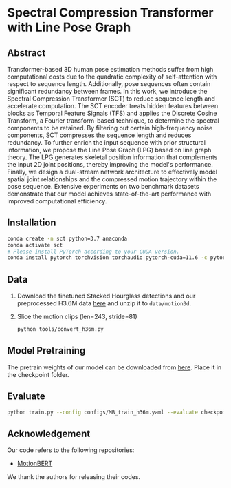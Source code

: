 # Spectral Compression Transformer with Line Pose Graph

## Abstract
Transformer-based 3D human pose estimation methods suffer from high computational costs due to the quadratic complexity of self-attention with respect to sequence length. Additionally, pose sequences often contain significant redundancy between frames. In this work, we introduce the Spectral Compression Transformer (SCT) to reduce sequence length and accelerate computation. The SCT encoder treats hidden features between blocks as Temporal Feature Signals (TFS) and applies the Discrete Cosine Transform, a Fourier transform-based technique, to determine the spectral components to be retained. By filtering out certain high-frequency noise components, SCT compresses the sequence length and reduces redundancy. To further enrich the input sequence with prior structural information, we propose the Line Pose Graph (LPG) based on line graph theory. The LPG generates skeletal position information that complements the input 2D joint positions, thereby improving the model's performance. Finally, we design a dual-stream network architecture to effectively model spatial joint relationships and the compressed motion trajectory within the pose sequence. Extensive experiments on two benchmark datasets demonstrate that our model achieves state-of-the-art performance with improved computational efficiency.

## Installation
```bash
conda create -n sct python=3.7 anaconda
conda activate sct
# Please install PyTorch according to your CUDA version.
conda install pytorch torchvision torchaudio pytorch-cuda=11.6 -c pytorch -c nvidia
```

## Data

1. Download the finetuned Stacked Hourglass detections and our preprocessed H3.6M data [here](https://1drv.ms/u/s!AvAdh0LSjEOlgU7BuUZcyafu8kzc?e=vobkjZ) and unzip it to `data/motion3d`.

2. Slice the motion clips (len=243, stride=81)

   ```bash
   python tools/convert_h36m.py
   ```

## Model Pretraining
The pretrain weights of our model can be downloaded from [here](https://drive.google.com/file/d/179H4UzosuSNnvn6WQ3_Mh1gKcf0SK14T/view?usp=sharing). Place it in the checkpoint folder.


## Evaluate

```bash
python train.py --config configs/MB_train_h36m.yaml --evaluate checkpoint/best_epoch.bin        
```

## Acknowledgement
Our code refers to the following repositories:
- [MotionBERT](https://github.com/Walter0807/MotionBERT)

We thank the authors for releasing their codes.






